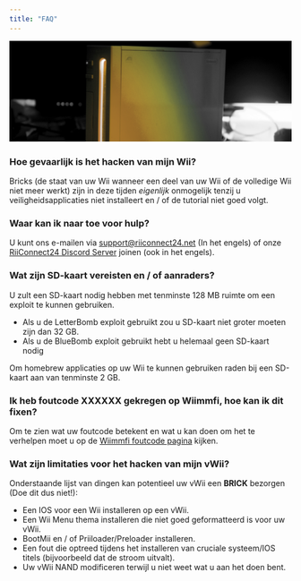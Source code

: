 ```yaml
---
title: "FAQ"
---
```


![RiiConnect24 Wii Logo Geel](/images/Wii_Yellow_Gray.jpg)

### Hoe gevaarlijk is het hacken van mijn Wii?
Bricks (de staat van uw Wii wanneer een deel van uw Wii of de volledige Wii niet meer werkt) zijn in deze tijden *eigenlijk* onmogelijk tenzij u veiligheidsapplicaties niet installeert en / of de tutorial niet goed volgt.

### Waar kan ik naar toe voor hulp?
U kunt ons e-mailen via support@riiconnect24.net (In het engels) of onze [RiiConnect24 Discord Server](https://discord.gg/b4Y7jfD) joinen (ook in het engels).

### Wat zijn SD-kaart vereisten en / of aanraders?
U zult een SD-kaart nodig hebben met tenminste 128 MB ruimte om een exploit te kunnen gebruiken.

- Als u de LetterBomb exploit gebruikt zou u SD-kaart niet groter moeten zijn dan 32 GB.
- Als u de BlueBomb exploit gebruikt hebt u helemaal geen SD-kaart nodig

Om homebrew applicaties op uw Wii te kunnen gebruiken raden bij een SD-kaart aan van tenminste 2 GB.

### Ik heb foutcode XXXXXX gekregen op Wiimmfi, hoe kan ik dit fixen?
Om te zien wat uw foutcode betekent en wat u kan doen om het te verhelpen moet u op de [Wiimmfi foutcode pagina](https://wiimmfi.de/error) kijken.

### Wat zijn limitaties voor het hacken van mijn vWii?
Onderstaande lijst van dingen kan potentieel uw vWii een **BRICK** bezorgen (Doe dit dus niet!):
* Een IOS voor een Wii installeren op een vWii.
* Een Wii Menu thema installeren die niet goed geformatteerd is voor uw vWii.
* BootMii en / of Priiloader/Preloader installeren.
* Een fout die optreed tijdens het installeren van cruciale systeem/IOS titels (bijvoorbeeld dat de stroom uitvalt).
* Uw vWii NAND modificeren terwijl u niet weet wat u aan het doen bent.

